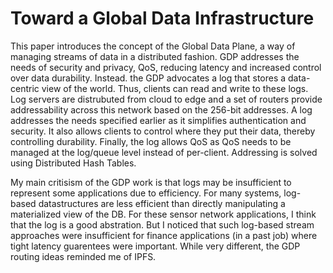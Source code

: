 # Toward a Global Data Infrastructure

This paper introduces the concept of the Global Data Plane, a way of managing streams of data in a distributed fashion. GDP addresses the needs of security and privacy, QoS, reducing latency and increased control over data durability. Instead. the GDP advocates a log that stores a data-centric view of the world. Thus, clients can read and write to these logs. Log servers are distrubuted from cloud to edge and a set of routers provide addressability across this network based on the 256-bit addresses.  A log addresses the needs specified earlier as it simplifies authentication and security. It also allows clients to control where they put their data, thereby controlling durability. Finally, the log allows QoS as QoS needs to be managed at the log/queue level instead of per-client. Addressing is solved using Distributed Hash Tables. 

My main critisism of the GDP work is that logs may be insufficient to represent some applications due to efficiency. For many systems, log-based datastructures are less efficient than directly manipulating a materialized view of the DB. For these sensor network applications, I think that the log is a good abstration. But I noticed that such log-based stream approaches were insufficient for finance applications (in a past job) where tight latency guarentees were important. While very different, the GDP routing ideas reminded me of IPFS.
